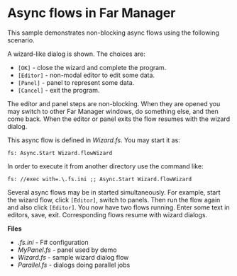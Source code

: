 # Async flows in Far Manager

This sample demonstrates non-blocking async flows using the following scenario.

A wizard-like dialog is shown. The choices are:

- `[OK]` - close the wizard and complete the program.
- `[Editor]` - non-modal editor to edit some data.
- `[Panel]` - panel to represent some data.
- `[Cancel]` - exit the program.

The editor and panel steps are non-blocking. When they are opened you may
switch to other Far Manager windows, do something else, and then come back.
When the editor or panel exits the flow resumes with the wizard dialog.

This async flow is defined in *Wizard.fs*. You may start it as:

    fs: Async.Start Wizard.flowWizard

In order to execute it from another directory use the command like:

    fs: //exec with=.\.fs.ini ;; Async.Start Wizard.flowWizard

Several async flows may be in started simultaneously. For example, start the
wizard flow, click `[Editor]`, switch to panels. Then run the flow again and
also click `[Editor]`. You now have two flows running. Enter some text in
editors, save, exit. Corresponding flows resume with wizard dialogs.

**Files**

- *.fs.ini* - F# configuration
- *MyPanel.fs* - panel used by demo
- *Wizard.fs* - sample wizard dialog flow
- *Parallel.fs* - dialogs doing parallel jobs
